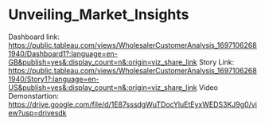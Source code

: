 # Unveiling_Market_Insights
Dashboard link: https://public.tableau.com/views/WholesalerCustomerAnalysis_16971062681940/Dashboard1?:language=en-GB&publish=yes&:display_count=n&:origin=viz_share_link
Story Link: https://public.tableau.com/views/WholesalerCustomerAnalysis_16971062681940/Story1?:language=en-US&publish=yes&:display_count=n&:origin=viz_share_link
Video Demonstartion: https://drive.google.com/file/d/1E87sssdgWuTDocYluEtEyxWEDS3KJ9g0/view?usp=drivesdk
